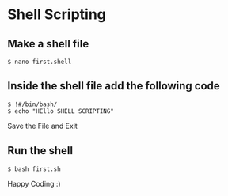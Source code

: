 # Shell Scripting

## Make a shell file
    $ nano first.shell
    
## Inside the shell file add the following code
    $ !#/bin/bash/
    $ echo "HEllo SHELL SCRIPTING"
    
 Save the File and Exit
 
 ## Run the shell 
    $ bash first.sh
    
    
 Happy Coding :)
